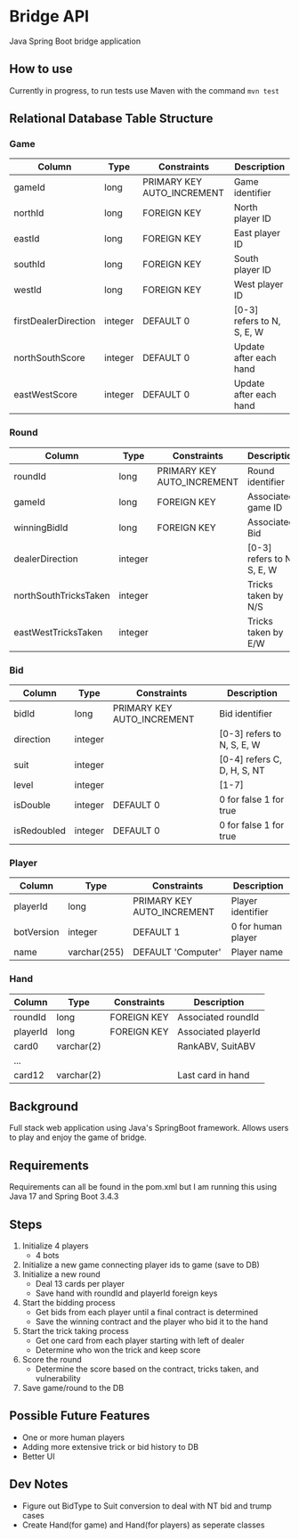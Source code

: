 # Bridge API
Java Spring Boot bridge application
## How to use

Currently in progress, to run tests use Maven with the command ```mvn test```

## Relational Database Table Structure

### Game
| Column               | Type      | Constraints                    | Description                  |
|----------------------|-----------|--------------------------------|------------------------------|
| gameId               | long      | PRIMARY KEY AUTO_INCREMENT     | Game identifier              |
| northId              | long      | FOREIGN KEY                    | North player ID              |
| eastId               | long      | FOREIGN KEY                    | East player ID               |
| southId              | long      | FOREIGN KEY                    | South player ID              |
| westId               | long      | FOREIGN KEY                    | West player ID               |
| firstDealerDirection | integer   | DEFAULT 0                      | [0-3] refers to N, S, E, W   |
| northSouthScore      | integer   | DEFAULT 0                      | Update after each hand       |
| eastWestScore        | integer   | DEFAULT 0                      | Update after each hand       |


### Round
| Column               | Type      | Constraints                    | Description                  |
|----------------------|-----------|--------------------------------|------------------------------|
| roundId              | long      | PRIMARY KEY AUTO_INCREMENT     | Round identifier              |
| gameId               | long      | FOREIGN KEY                    | Associated game ID           |
| winningBidId         | long      | FOREIGN KEY                    | Associated Bid               |
| dealerDirection      | integer   |                                | [0-3] refers to N, S, E, W   |
| northSouthTricksTaken| integer   |                                | Tricks taken by N/S          |
| eastWestTricksTaken  | integer   |                                | Tricks taken by E/W          |

### Bid
| Column      | Type    | Constraints                | Description                 |
|-------------|---------|----------------------------|-----------------------------|
| bidId       | long    | PRIMARY KEY AUTO_INCREMENT | Bid identifier              |
| direction   | integer |                            | [0-3] refers to N, S, E, W  |
| suit        | integer |                            | [0-4] refers C, D, H, S, NT |
| level       | integer |                            | [1-7]                       |
| isDouble    | integer | DEFAULT 0                  | 0 for false 1 for true      | 
| isRedoubled | integer | DEFAULT 0                  | 0 for false 1 for true      |

### Player
| Column   | Type        | Constraints                | Description          |
|----------|-------------|---------------------------|----------------------|
| playerId | long        | PRIMARY KEY AUTO_INCREMENT| Player identifier    |
| botVersion| integer    | DEFAULT 1                  | 0 for human player   |
| name     | varchar(255)| DEFAULT 'Computer'         | Player name          |
    

### Hand
| Column   | Type       | Constraints                 | Description          |
|----------|------------|-----------------------------|----------------------|
| roundId  | long       | FOREIGN KEY                 | Associated roundId   |
| playerId | long       | FOREIGN KEY                 | Associated playerId  |
| card0    | varchar(2) |                             | RankABV, SuitABV     |
| ...      |            |                             |                      |
| card12   | varchar(2) |                             | Last card in hand    |
                    

## Background

Full stack web application using Java's SpringBoot framework. Allows users to play and enjoy the game of bridge.

## Requirements

Requirements can all be found in the pom.xml but I am running this using Java 17 and Spring Boot 3.4.3

## Steps
1. Initialize 4 players
    + 4 bots
2. Initialize a new game connecting player ids to game (save to DB)
3. Initialize a new round
    + Deal 13 cards per player
    + Save hand with roundId and playerId foreign keys
4. Start the bidding process
    + Get bids from each player until a final contract is determined
    + Save the winning contract and the player who bid it to the hand
5. Start the trick taking process
    + Get one card from each player starting with left of dealer
    + Determine who won the trick and keep score
6. Score the round
    + Determine the score based on the contract, tricks taken, and vulnerability
7. Save game/round to the DB

## Possible Future Features
+ One or more human players
+ Adding more extensive trick or bid history to DB
+ Better UI

## Dev Notes
+ Figure out BidType to Suit conversion to deal with NT bid and trump cases
+ Create Hand(for game) and Hand(for players) as seperate classes

